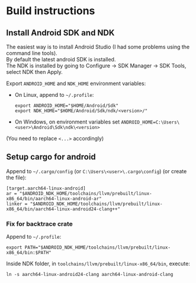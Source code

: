 # Build instructions

## Install Android SDK and NDK

The easiest way is to install Android Studio (I had some problems using the command line tools).  
By default the latest android SDK is installed.  
The NDK is installed by going to Configure -> SDK Manager -> SDK Tools, select NDK then Apply.

Export `ANDROID_HOME` and `NDK_HOME` environment variables:

* On Linux, append to `~/.profile`:

    ```
    export ANDROID_HOME="$HOME/Android/Sdk"
    export NDK_HOME="$HOME/Android/Sdk/ndk/<version>/"
    ```

* On Windows, on environment variables set `ANDROID_HOME=C:\Users\<user>\Android\Sdk\ndk\<version>`

(You need to replace `<...>` accordingly)

## Setup cargo for android

Append to `~/.cargo/config` (or `C:\Users\<user>\.cargo\config`) (or create the file):

```
[target.aarch64-linux-android]
ar = "$ANDROID_NDK_HOME/toolchains/llvm/prebuilt/linux-x86_64/bin/aarch64-linux-android-ar"
linker = "$ANDROID_NDK_HOME/toolchains/llvm/prebuilt/linux-x86_64/bin/aarch64-linux-android24-clang++"
```

### Fix for backtrace crate

Append to `~/.profile`:

```
export PATH="$ANDROID_NDK_HOME/toolchains/llvm/prebuilt/linux-x86_64/bin:$PATH"
```

Inside NDK folder, in `toolchains/llvm/prebuilt/linux-x86_64/bin`, execute:

```
ln -s aarch64-linux-android24-clang aarch64-linux-android-clang
```
